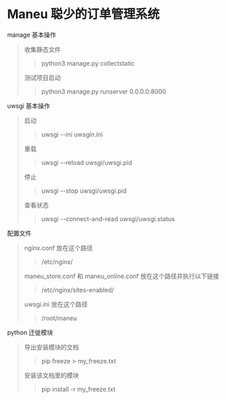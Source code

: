 # Maneu 聪少的订单管理系统

manage 基本操作
> 收集静态文件
> > python3 manage.py collectstatic
> 
> 测试项目启动
> > python3 manage.py runserver 0.0.0.0:8000

uwsgi 基本操作
> 启动
> > uwsgi --ini uwsgin.ini
> 
> 重载
> > uwsgi --reload uwsgi/uwsgi.pid
> 
> 停止
> > uwsgi --stop uwsgi/uwsgi.pid
> 
> 查看状态
> > uwsgi --connect-and-read uwsgi/uwsgi.status

配置文件
> nginx.conf 放在这个路径
> 
> > /etc/nginx/
> 
> maneu_store.conf 和 maneu_online.conf 放在这个路径并执行以下链接
> 
> > /etc/nginx/sites-enabled/
> 
> uwsgi.ini 放在这个路径
> 
> > /root/maneu

python 迁徙模块
> 导出安装模块的文档
> > pip freeze > my_freeze.txt
> 
> 安装该文档里的模块
> > pip install -r my_freeze.txt